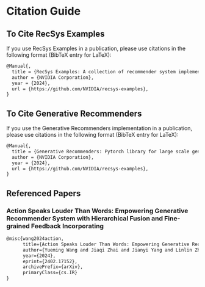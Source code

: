 # Citation Guide

## To Cite RecSys Examples
If you use RecSys Examples in a publication, please use citations in the following format (BibTeX entry for LaTeX):
```tex
@Manual{,
  title = {RecSys Examples: A collection of recommender system implementations},
  author = {NVIDIA Corporation},
  year = {2024},
  url = {https://github.com/NVIDIA/recsys-examples},
}
```

## To Cite Generative Recommenders
If you use the Generative Recommenders implementation in a publication, please use citations in the following format (BibTeX entry for LaTeX):
```tex
@Manual{,
  title = {Generative Recommenders: Pytorch library for large scale generative recommendation systems},
  author = {NVIDIA Corporation},
  year = {2024},
  url = {https://github.com/NVIDIA/recsys-examples},
}
```

## Referenced Papers

### Action Speaks Louder Than Words: Empowering Generative Recommender System with Hierarchical Fusion and Fine-grained Feedback Incorporating
```tex
@misc{wang2024action,
      title={Action Speaks Louder Than Words: Empowering Generative Recommender System with Hierarchical Fusion and Fine-grained Feedback Incorporating}, 
      author={Yueming Wang and Jiaqi Zhai and Jianyi Yang and Linlin Zhu and Xiaosong Gao and Fan Zhang and Suhang Wang and Heng Huang},
      year={2024},
      eprint={2402.17152},
      archivePrefix={arXiv},
      primaryClass={cs.IR}
}
```